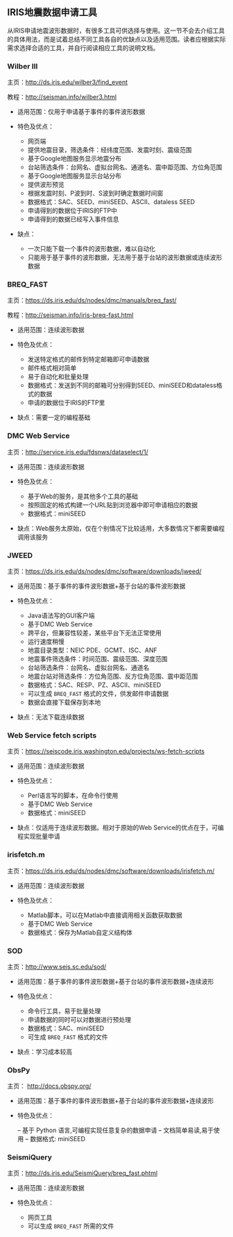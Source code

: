 ## IRIS地震数据申请工具

从IRIS申请地震波形数据时，有很多工具可供选择与使用。这一节不会去介绍工具
的具体用法，而是试着总结不同工具各自的优缺点以及适用范围。读者应根据实际
需求选择合适的工具，并自行阅读相应工具的说明文档。

### Wilber III

主页：<http://ds.iris.edu/wilber3/find_event>

教程：<http://seisman.info/wilber3.html>

-   适用范围：仅用于申请基于事件的事件波形数据
-   特色及优点：

    -   网页端
    -   提供地震目录，筛选条件：经纬度范围、发震时刻、震级范围
    -   基于Google地图服务显示地震分布
    -   台站筛选条件：台网名、虚拟台网名、通道名、震中距范围、方位角范围
    -   基于Google地图服务显示台站分布
    -   提供波形预览
    -   根据发震时刻、P波到时、S波到时确定数据时间窗
    -   数据格式：SAC、SEED、miniSEED、ASCII、dataless SEED
    -   申请得到的数据位于IRIS的FTP中
    -   申请得到的数据已经写入事件信息

-   缺点：

    -   一次只能下载一个事件的波形数据，难以自动化
    -   只能用于基于事件的波形数据，无法用于基于台站的波形数据或连续波形数据

### BREQ\_FAST

主页：<https://ds.iris.edu/ds/nodes/dmc/manuals/breq_fast/>

教程：<http://seisman.info/iris-breq-fast.html>

-   适用范围：连续波形数据
-   特色及优点：

    -   发送特定格式的邮件到特定邮箱即可申请数据
    -   邮件格式相对简单
    -   易于自动化和批量处理
    -   数据格式：发送到不同的邮箱可分别得到SEED、miniSEED和dataless格式的数据
    -   申请的数据位于IRIS的FTP里

-   缺点：需要一定的编程基础

### DMC Web Service

主页：<http://service.iris.edu/fdsnws/dataselect/1/>

-   适用范围：连续波形数据
-   特色及优点：

    -   基于Web的服务，是其他多个工具的基础
    -   按照固定的格式构建一个URL贴到浏览器中即可申请相应的数据
    -   数据格式：miniSEED

-   缺点：Web服务太原始，仅在个别情况下比较适用，大多数情况下都需要编程调用该服务

### JWEED

主页：<https://ds.iris.edu/ds/nodes/dmc/software/downloads/jweed/>

-   适用范围：基于事件的事件波形数据+基于台站的事件波形数据
-   特色及优点：

    -   Java语法写的GUI客户端
    -   基于DMC Web Service
    -   跨平台，但兼容性较差，某些平台下无法正常使用
    -   运行速度稍慢
    -   地震目录类型：NEIC PDE、GCMT、ISC、ANF
    -   地震事件筛选条件：时间范围、震级范围、深度范围
    -   台站筛选条件：台网名、虚拟台网名、通道名
    -   地震台站对筛选条件：方位角范围、反方位角范围、震中距范围
    -   数据格式：SAC、RESP、PZ、ASCII、miniSEED
    -   可以生成 `BREQ_FAST` 格式的文件，供发邮件申请数据
    -   数据会直接下载保存到本地

-   缺点：无法下载连续数据

### Web Service fetch scripts

主页：<https://seiscode.iris.washington.edu/projects/ws-fetch-scripts>

-   适用范围：连续波形数据
-   特色及优点：

    -   Perl语言写的脚本，在命令行使用
    -   基于DMC Web Service
    -   数据格式：miniSEED

-   缺点：仅适用于连续波形数据。相对于原始的Web Service的优点在于，可编程实现批量申请

### irisfetch.m

主页：<https://ds.iris.edu/ds/nodes/dmc/software/downloads/irisfetch.m/>

-   适用范围：连续波形数据
-   特色及优点：

    -   Matlab脚本，可以在Matlab中直接调用相关函数获取数据
    -   基于DMC Web Service
    -   数据格式：保存为Matlab自定义结构体

### SOD

主页：<http://www.seis.sc.edu/sod/>

-   适用范围：基于事件的事件波形数据+基于台站的事件波形数据+连续波形
-   特色及优点：

    -   命令行工具，易于批量处理
    -   申请数据的同时可以对数据进行预处理
    -   数据格式：SAC、miniSEED
    -   可生成 `BREQ_FAST` 格式的文件

-   缺点：学习成本较高

### ObsPy

主页： <http://docs.obspy.org/>

-   适用范围：基于事件的事件波形数据+基于台站的事件波形数据+连续波形
-   特色及优点：

    – 基于 Python 语言,可编程实现任意复杂的数据申请
    – 文档简单易读,易于使用
    – 数据格式: miniSEED

### SeismiQuery

主页：<http://ds.iris.edu/SeismiQuery/breq_fast.phtml>

-   适用范围：连续波形数据
-   特色及优点：

    -   网页工具
    -   可以生成 `BREQ_FAST` 所需的文件
